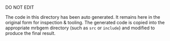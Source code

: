DO NOT EDIT

The code in this directory has been auto generated.
It remains here in the original form for inspection & tooling.
The generated code is copied into the appropriate mrbgem
directory (such as `src` or `include`) and modified to produce
the final result.
